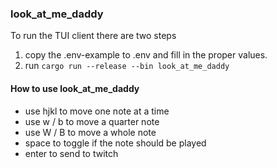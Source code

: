 ### look_at_me_daddy
To run the TUI client there are two steps

1.  copy the .env-example to .env and fill in the proper values.
2.  run `cargo run --release --bin look_at_me_daddy`

#### How to use look_at_me_daddy
* use hjkl to move one note at a time
* use w / b to move a quarter note
* use W / B to move a whole note
* space to toggle if the note should be played
* enter to send to twitch
